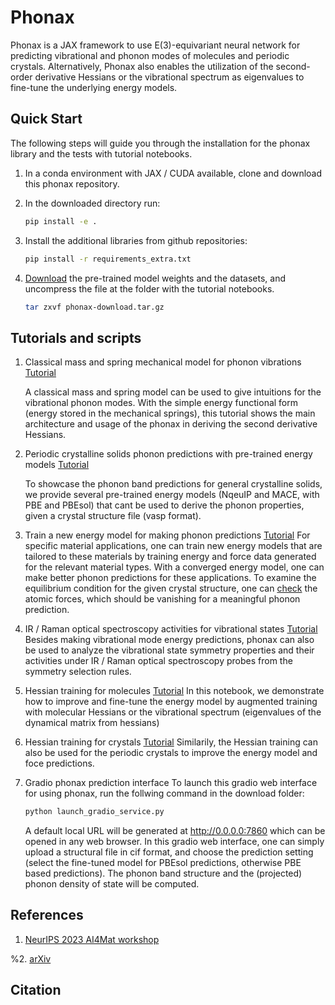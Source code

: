 # Phonax

Phonax is a JAX framework to use E(3)-equivariant neural network for predicting vibrational and phonon modes of molecules and periodic crystals.
Alternatively, Phonax also enables the utilization of the second-order derivative Hessians or the vibrational spectrum as eigenvalues to fine-tune the underlying energy models.


## Quick Start

The following steps will guide you through the installation for the phonax library and the tests with tutorial notebooks.

1. In a conda environment with JAX / CUDA available, clone and download this phonax repository.

2. In the downloaded directory run:
    ```bash
    pip install -e .
    ```
3. Install the additional libraries from github repositories:
    ```bash
    pip install -r requirements_extra.txt
    ```
4. [Download](https://figshare.com/s/66bf63d6b5ff42638184) the pre-trained model weights and the datasets, and uncompress the file at the folder with the tutorial notebooks.

    ```bash
    tar zxvf phonax-download.tar.gz
    ```

## Tutorials and scripts

1. Classical mass and spring mechanical model for phonon vibrations [Tutorial](Tutorial_mass_spring_phonon_model.ipynb)

    A classical mass and spring model can be used to give intuitions for the vibrational phonon modes. With the simple energy functional form (energy stored in the mechanical springs), this tutorial shows the main architecture and usage of the phonax in deriving the second derivative Hessians.

2. Periodic crystalline solids phonon predictions with pre-trained energy models [Tutorial](Tutorial_phonon_with_pretrain_model.ipynb)

    To showcase the phonon band predictions for general crystalline solids, we provide several pre-trained energy models (NqeuIP and MACE, with PBE and PBEsol) that cant be used to derive the phonon properties, given a crystal structure file (vasp format).

3. Train a new energy model for making phonon predictions [Tutorial](Tutorial_new_model_training.ipynb)
    For specific material applications, one can train new energy models that are tailored to these materials by training energy and force data generated for the relevant material types. With a converged energy model, one can make better phonon predictions for these applications. To examine the equilibrium condition for the given crystal structure, one can [check](Tutorial_model_force_check.ipynb) the atomic forces, which should be vanishing for a meaningful phonon prediction.

4. IR / Raman optical spectroscopy activities for vibrational states [Tutorial](Tutorial_CH4_molecule_IR_Raman_symmetry.ipynb)
    Besides making vibrational mode energy predictions, phonax can also be used to analyze the vibrational state symmetry properties and their activities under IR / Raman optical spectroscopy probes from the symmetry selection rules.

5. Hessian training for molecules [Tutorial](Tutorial_molecular_hessian_training.ipynb)
   In this notebook, we demonstrate how to improve and fine-tune the energy model by augmented training with molecular Hessians or the vibrational spectrum (eigenvalues of the dynamical matrix from hessians)

6. Hessian training for crystals [Tutorial](Tutorial_crystal_hessian_training.ipynb)
   Similarily, the Hessian training can also be used for the periodic crystals to improve the energy model and foce predictions.   

7. Gradio phonax prediction interface
   To launch this gradio web interface for using phonax, run the follwing command in the download folder:
   ```bash
   python launch_gradio_service.py
   ``` 
   A default local URL will be generated at http://0.0.0.0:7860 which can be opened in any web browser.
   In this gradio web interface, one can simply upload a structural file in cif format, and choose the prediction setting (select the fine-tuned model for PBEsol predictions, otherwise PBE based predictions).
   The phonon band structure and the (projected) phonon density of state will be computed.

## References

1. [NeurIPS 2023 AI4Mat workshop](https://openreview.net/forum?id=xxyHjer00Y)

%2. [arXiv](https://arxiv.org/)

## Citation


